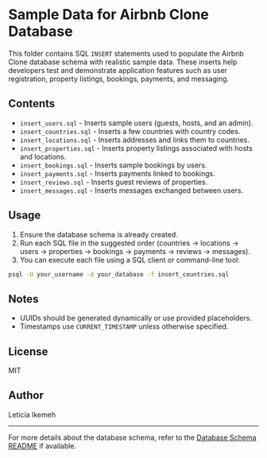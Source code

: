 # Sample Data for Airbnb Clone Database

This folder contains SQL `INSERT` statements used to populate the Airbnb Clone database schema with realistic sample data. These inserts help developers test and demonstrate application features such as user registration, property listings, bookings, payments, and messaging.

## Contents

* `insert_users.sql` - Inserts sample users (guests, hosts, and an admin).
* `insert_countries.sql` - Inserts a few countries with country codes.
* `insert_locations.sql` - Inserts addresses and links them to countries.
* `insert_properties.sql` - Inserts property listings associated with hosts and locations.
* `insert_bookings.sql` - Inserts sample bookings by users.
* `insert_payments.sql` - Inserts payments linked to bookings.
* `insert_reviews.sql` - Inserts guest reviews of properties.
* `insert_messages.sql` - Inserts messages exchanged between users.

## Usage

1. Ensure the database schema is already created.
2. Run each SQL file in the suggested order (countries → locations → users → properties → bookings → payments → reviews → messages).
3. You can execute each file using a SQL client or command-line tool:

```bash
psql -U your_username -d your_database -f insert_countries.sql
```

## Notes

* UUIDs should be generated dynamically or use provided placeholders.
* Timestamps use `CURRENT_TIMESTAMP` unless otherwise specified.

## License

MIT

## Author

Leticia Ikemeh

---

For more details about the database schema, refer to the [Database Schema README](../schema/README.md) if available.

